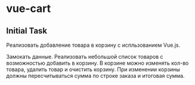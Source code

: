 # vue-cart

## Initial Task

Реализовать добавление товара в корзину с испльзованием Vue.js.

Замокать данные. Реализовать небольшой список товаров с возможностью добавить в корзину. В корзине можно изменять кол-во товара, удалить товар и очистить корзину. При изменении корзины должны пересчитываться сумма по строке заказа и итоговая сумма.
